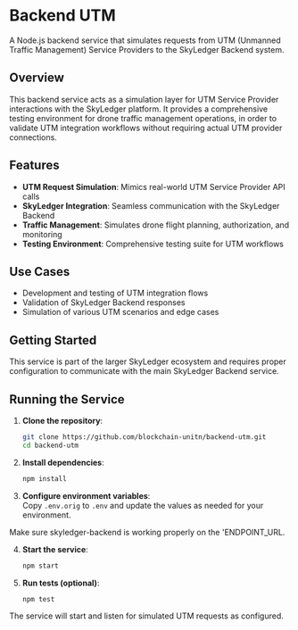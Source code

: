 # Backend UTM

A Node.js backend service that simulates requests from UTM (Unmanned Traffic Management) Service Providers to the SkyLedger Backend system.

## Overview

This backend service acts as a simulation layer for UTM Service Provider interactions with the SkyLedger platform. It provides a comprehensive testing environment for drone traffic management operations, in order to validate UTM integration workflows without requiring actual UTM provider connections.

## Features

- **UTM Request Simulation**: Mimics real-world UTM Service Provider API calls
- **SkyLedger Integration**: Seamless communication with the SkyLedger Backend
- **Traffic Management**: Simulates drone flight planning, authorization, and monitoring
- **Testing Environment**: Comprehensive testing suite for UTM workflows

## Use Cases

- Development and testing of UTM integration flows
- Validation of SkyLedger Backend responses
- Simulation of various UTM scenarios and edge cases

## Getting Started

This service is part of the larger SkyLedger ecosystem and requires proper configuration to communicate with the main SkyLedger Backend service.

## Running the Service

1. **Clone the repository**:
    ```bash
    git clone https://github.com/blockchain-unitn/backend-utm.git
    cd backend-utm
    ```

2. **Install dependencies**:
    ```bash
    npm install
    ```

3. **Configure environment variables**:  
    Copy `.env.orig` to `.env` and update the values as needed for your environment.

Make sure skyledger-backend is working properly on the 'ENDPOINT_URL.

4. **Start the service**:
    ```bash
    npm start
    ```

5. **Run tests (optional)**:
    ```bash
    npm test
    ```

The service will start and listen for simulated UTM requests as configured.